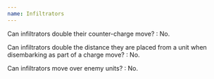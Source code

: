 ```yaml
---
name: Infiltrators
---
```

Can infiltrators double their counter-charge move?
: No.

Can infiltrators double the distance they are placed from a unit when disembarking as part of a charge move?
: No.

Can infiltrators move over enemy units?
: No.